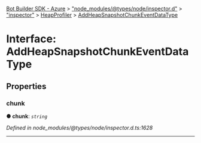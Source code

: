 [Bot Builder SDK - Azure](../README.md) > ["node_modules/@types/node/inspector.d"](../modules/_node_modules__types_node_inspector_d_.md) > ["inspector"](../modules/_node_modules__types_node_inspector_d_._inspector_.md) > [HeapProfiler](../modules/_node_modules__types_node_inspector_d_._inspector_.heapprofiler.md) > [AddHeapSnapshotChunkEventDataType](../interfaces/_node_modules__types_node_inspector_d_._inspector_.heapprofiler.addheapsnapshotchunkeventdatatype.md)



# Interface: AddHeapSnapshotChunkEventDataType


## Properties
<a id="chunk"></a>

###  chunk

**●  chunk**:  *`string`* 

*Defined in node_modules/@types/node/inspector.d.ts:1628*





___


